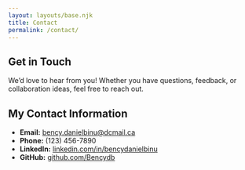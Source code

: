 ```yaml
---
layout: layouts/base.njk
title: Contact
permalink: /contact/
---
```


## Get in Touch
We’d love to hear from you! Whether you have questions, feedback, or collaboration ideas, feel free to reach out.

## My Contact Information

- **Email:** [bency.danielbinu@dcmail.ca](mailto:bency.danielbinu@dcmail.ca)
- **Phone:** (123) 456-7890
- **LinkedIn:** [linkedin.com/in/bencydanielbinu](https://www.linkedin.com/in/bency-daniel-binu-804510248/)
- **GitHub:** [github.com/Bencydb](https://github.com/Bencydb)
